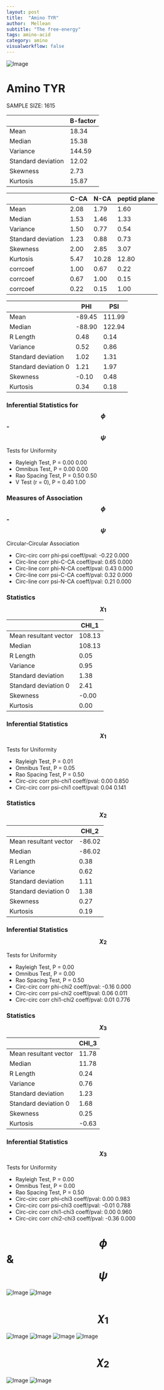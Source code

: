 ```yaml
---
layout: post
title:  "Amino TYR"
author:  Mellean
subtitle: "The free-energy"
tags: amino-acid
category: amino
visualworkflow: false
---
```

<script src="https://cdnjs.cloudflare.com/ajax/libs/mathjax/2.7.0/MathJax.js?config=TeX-AMS-MML_HTMLorMML" type="text/javascript"></script>

![Image](../../../../../images/aadensity.png)

# Amino TYR


 SAMPLE SIZE: 1615



|     | B-factor |
| --- | --- |
| Mean | 18.34 |
| Median | 15.38 |
| Variance | 144.59 |
| Standard deviation | 12.02 |
| Skewness | 2.73 |
| Kurtosis | 15.87 |




|     | C-CA | N-CA | peptid plane |
| --- | --- | --- | --- |
| Mean | 2.08 | 1.79 | 1.60 |
| Median | 1.53 | 1.46 | 1.33 |
| Variance | 1.50 | 0.77 | 0.54 |
| Standard deviation | 1.23 | 0.88 | 0.73 |
| Skewness | 2.00 | 2.85 | 3.07 |
| Kurtosis | 5.47 | 10.28 | 12.80 |
| corrcoef | 1.00 | 0.67 | 0.22 |
| corrcoef | 0.67 | 1.00 | 0.15 |
| corrcoef | 0.22 | 0.15 | 1.00 |




|     | PHI | PSI |
| --- | --- | --- |
| Mean | -89.45 | 111.99 |
| Median | -88.90 | 122.94 |
| R Length | 0.48 | 0.14 |
| Variance | 0.52 | 0.86 |
| Standard deviation | 1.02 | 1.31 |
| Standard deviation 0 | 1.21 | 1.97 |
| Skewness | -0.10 | 0.48 |
| Kurtosis | 0.34 | 0.18 |

### Inferential Statistics for $$\phi$$-$$\psi$$

Tests for Uniformity

- Rayleigh Test, P = 0.00 0.00
- Omnibus Test,  P = 0.00 0.00
- Rao Spacing Test,  P = 0.50 0.50
- V Test (r = 0),  P = 0.40 1.00
### Measures of Association $$\phi$$-$$\psi$$

Circular-Circular Association
- Circ-circ corr phi-psi coeff/pval:	-0.22	 0.000
- Circ-line corr phi-C-CA coeff/pval:	0.65	 0.000
- Circ-line corr phi-N-CA coeff/pval:	0.43	 0.000
- Circ-line corr psi-C-CA coeff/pval:	0.32	 0.000
- Circ-line corr psi-N-CA coeff/pval:	0.21	 0.000
### Statistics $$\chi_1$$

|     | CHI_1 |
| --- | --- |
| Mean resultant vector | 108.13 |
| Median | 108.13 |
| R Length | 0.05 |
| Variance | 0.95 |
| Standard deviation | 1.38 |
| Standard deviation 0| 2.41 |
| Skewness | -0.00 |
| Kurtosis | 0.00 |



### Inferential Statistics $$\chi_1$$
Tests for Uniformity

- Rayleigh Test, 	 P = 0.01
- Omnibus Test, 	 P = 0.05
- Rao Spacing Test, 	 P = 0.50
- Circ-circ corr phi-chi1 coeff/pval:	0.00	 0.850
- Circ-circ corr psi-chi1 coeff/pval:	0.04	 0.141



### Statistics $$\chi_2$$

|     | CHI_2 |
| --- | --- |
| Mean resultant vector | -86.02 |
| Median | -86.02 |
| R Length | 0.38 |
| Variance | 0.62 |
| Standard deviation | 1.11 |
| Standard deviation 0 | 1.38 |
| Skewness | 0.27 |
| Kurtosis | 0.19 |


### Inferential Statistics $$\chi_2$$

Tests for Uniformity

- Rayleigh Test, 	 P = 0.00
- Omnibus Test, 	 P = 0.00
- Rao Spacing Test, 	 P = 0.50
- Circ-circ corr phi-chi2 coeff/pval:	-0.16	 0.000
- Circ-circ corr psi-chi2 coeff/pval:	0.06	 0.011
- Circ-circ corr chi1-chi2 coeff/pval:	0.01	 0.776




### Statistics $$\chi_3$$

|    | CHI_3 |
| --- | --- |
| Mean resultant vector | 11.78 |
| Median | 11.78 |
| R Length | 0.24 |
| Variance | 0.76 |
| Standard deviation | 1.23 |
| Standard deviation 0 | 1.68 |
| Skewness | 0.25 |
| Kurtosis | -0.63 |



### Inferential Statistics $$\chi_3$$

Tests for Uniformity

- Rayleigh Test, 	 P = 0.00
- Omnibus Test, 	 P = 0.00
- Rao Spacing Test, 	 P = 0.50
- Circ-circ corr phi-chi3 coeff/pval:	0.00	 0.983
- Circ-circ corr psi-chi3 coeff/pval:	-0.01	 0.788
- Circ-circ corr chi1-chi3 coeff/pval:	0.00	 0.960
- Circ-circ corr chi2-chi3 coeff/pval:	-0.36	 0.000

# $$\phi$$ & $$\psi$$
![Image](../../../../../images/TYR_Rama_phipsi.jpg)
![Image](../../../../../images/TYR_Rama_phipsiGrad.jpg)


# $$\chi_1$$
![Image](../../../../../images/TYR_Rama_phichi1.jpg)
![Image](../../../../../images/TYR_Rama_Grad_psichi1.jpg)
![Image](../../../../../images/TYR_Rama_psichi1.jpg)
![Image](../../../../../images/TYR_Rama_Grad_phichi1.jpg)


# $$\chi_2$$
![Image](../../../../../images/TYR_Rama_chi1chi2.jpg)
![Image](../../../../../images/TYR_Rama_Gradchi1chi2.jpg)

